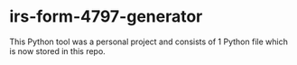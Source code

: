 # irs-form-4797-generator

This Python tool was a personal project and consists of 1 Python file which is now stored in this repo.
